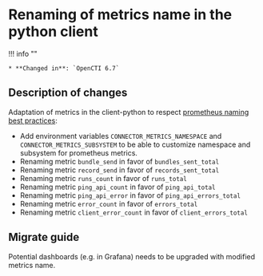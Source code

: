 # Renaming of metrics name in the python client

!!! info ""

    * **Changed in**: `OpenCTI 6.7`

## Description of changes

Adaptation of metrics in the client-python to respect [prometheus naming best practices](https://prometheus.io/docs/practices/naming/):

- Add environment variables `CONNECTOR_METRICS_NAMESPACE` and `CONNECTOR_METRICS_SUBSYSTEM` to be able to customize namespace and subsystem for prometheus metrics.
- Renaming metric `bundle_send` in favor of `bundles_sent_total`
- Renaming metric `record_send` in favor of `records_sent_total`
- Renaming metric `runs_count` in favor of `runs_total`
- Renaming metric `ping_api_count` in favor of `ping_api_total`
- Renaming metric `ping_api_error` in favor of `ping_api_errors_total`
- Renaming metric `error_count` in favor of `errors_total`
- Renaming metric `client_error_count` in favor of `client_errors_total`

## Migrate guide

Potential dashboards (e.g. in Grafana) needs to be upgraded with modified metrics name.

